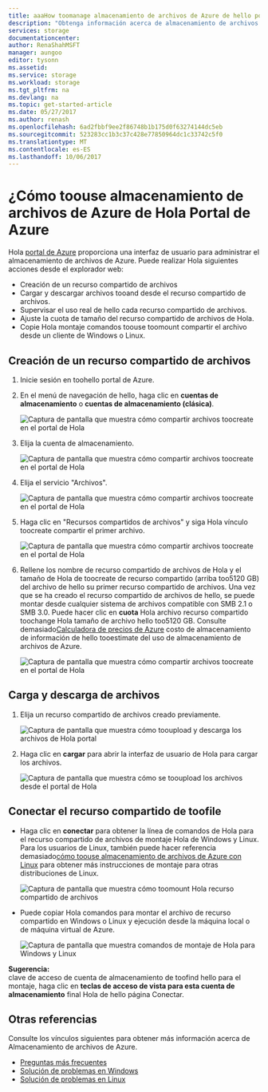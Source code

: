 ```yaml
---
title: aaaHow toomanage almacenamiento de archivos de Azure de hello portal de Azure | Documentos de Microsoft
description: "Obtenga información acerca de almacenamiento de archivos de Azure de toouse hello toomanage de portal de Azure."
services: storage
documentationcenter: 
author: RenaShahMSFT
manager: aungoo
editor: tysonn
ms.assetid: 
ms.service: storage
ms.workload: storage
ms.tgt_pltfrm: na
ms.devlang: na
ms.topic: get-started-article
ms.date: 05/27/2017
ms.author: renash
ms.openlocfilehash: 6ad2fbbf9ee2f86748b1b175d0f63274144dc5eb
ms.sourcegitcommit: 523283cc1b3c37c428e77850964dc1c33742c5f0
ms.translationtype: MT
ms.contentlocale: es-ES
ms.lasthandoff: 10/06/2017
---
```

# <a name="how-toouse-azure-file-storage-from-hello-azure-portal"></a>¿Cómo toouse almacenamiento de archivos de Azure de Hola Portal de Azure
Hola [portal de Azure](https://portal.azure.com) proporciona una interfaz de usuario para administrar el almacenamiento de archivos de Azure. Puede realizar Hola siguientes acciones desde el explorador web:

* Creación de un recurso compartido de archivos
* Cargar y descargar archivos tooand desde el recurso compartido de archivos.
* Supervisar el uso real de hello cada recurso compartido de archivos.
* Ajuste la cuota de tamaño del recurso compartido de archivos de Hola.
* Copie Hola montaje comandos toouse toomount compartir el archivo desde un cliente de Windows o Linux.

## <a name="create-file-share"></a>Creación de un recurso compartido de archivos
1. Inicie sesión en toohello portal de Azure.
2. En el menú de navegación de hello, haga clic en **cuentas de almacenamiento** o **cuentas de almacenamiento (clásica)**.
    
    ![Captura de pantalla que muestra cómo compartir archivos toocreate en el portal de Hola](./media/storage-how-to-use-files-portal/use-files-portal-create-file-share1.png)

3. Elija la cuenta de almacenamiento.

    ![Captura de pantalla que muestra cómo compartir archivos toocreate en el portal de Hola](./media/storage-how-to-use-files-portal/use-files-portal-create-file-share2.png)

4. Elija el servicio "Archivos".

    ![Captura de pantalla que muestra cómo compartir archivos toocreate en el portal de Hola](./media/storage-how-to-use-files-portal/use-files-portal-create-file-share3.png)

5. Haga clic en "Recursos compartidos de archivos" y siga Hola vínculo toocreate compartir el primer archivo.

    ![Captura de pantalla que muestra cómo compartir archivos toocreate en el portal de Hola](./media/storage-how-to-use-files-portal/use-files-portal-create-file-share4.png)

6. Rellene los nombre de recurso compartido de archivos de Hola y el tamaño de Hola de toocreate de recurso compartido (arriba too5120 GB) del archivo de hello su primer recurso compartido de archivos. Una vez que se ha creado el recurso compartido de archivos de hello, se puede montar desde cualquier sistema de archivos compatible con SMB 2.1 o SMB 3.0. Puede hacer clic en **cuota** Hola archivo recurso compartido toochange Hola tamaño de archivo hello too5120 GB. Consulte demasiado[Calculadora de precios de Azure](https://azure.microsoft.com/pricing/calculator/) costo de almacenamiento de información de hello tooestimate del uso de almacenamiento de archivos de Azure.

    ![Captura de pantalla que muestra cómo compartir archivos toocreate en el portal de Hola](./media/storage-how-to-use-files-portal/use-files-portal-create-file-share5.png)

## <a name="upload-and-download-files"></a>Carga y descarga de archivos
1. Elija un recurso compartido de archivos creado previamente.

    ![Captura de pantalla que muestra cómo tooupload y descarga los archivos de Hola portal](./media/storage-how-to-use-files-portal/use-files-portal-upload-file1.png)

2. Haga clic en **cargar** para abrir la interfaz de usuario de Hola para cargar los archivos.

    ![Captura de pantalla que muestra cómo se tooupload los archivos desde el portal de Hola](./media/storage-how-to-use-files-portal/use-files-portal-upload-file2.png)

## <a name="connect-toofile-share"></a>Conectar el recurso compartido de toofile
-  Haga clic en **conectar** para obtener la línea de comandos de Hola para el recurso compartido de archivos de montaje Hola de Windows y Linux. Para los usuarios de Linux, también puede hacer referencia demasiado[cómo toouse almacenamiento de archivos de Azure con Linux](../storage-how-to-use-files-linux.md) para obtener más instrucciones de montaje para otras distribuciones de Linux.

    ![Captura de pantalla que muestra cómo toomount Hola recurso compartido de archivos](./media/storage-how-to-use-files-portal/use-files-portal-connect.png)
-  Puede copiar Hola comandos para montar el archivo de recurso compartido en Windows o Linux y ejecución desde la máquina local o de máquina virtual de Azure.

    ![Captura de pantalla que muestra comandos de montaje de Hola para Windows y Linux](./media/storage-how-to-use-files-portal/use-files-portal-show-mount-commands.png)

**Sugerencia:**  
clave de acceso de cuenta de almacenamiento de toofind hello para el montaje, haga clic en **teclas de acceso de vista para esta cuenta de almacenamiento** final Hola de hello página Conectar.

## <a name="see-also"></a>Otras referencias
Consulte los vínculos siguientes para obtener más información acerca de Almacenamiento de archivos de Azure.

* [Preguntas más frecuentes](../storage-files-faq.md)
* [Solución de problemas en Windows](storage-troubleshoot-windows-file-connection-problems.md)      
* [Solución de problemas en Linux](storage-troubleshoot-linux-file-connection-problems.md)    